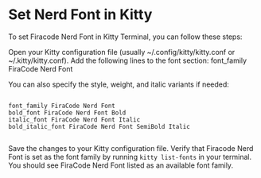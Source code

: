 # Set Nerd Font in Kitty
  To set Firacode Nerd Font in Kitty Terminal, you can follow these steps:

  Open your Kitty configuration file (usually ~/.config/kitty/kitty.conf or ~/.kitty/kitty.conf).
  Add the following lines to the font section:
  font_family FiraCode Nerd Font

  You can also specify the style, weight, and italic variants if needed:

```
```
    font_family FiraCode Nerd Font
    bold_font FiraCode Nerd Font Bold
    italic_font FiraCode Nerd Font Italic
    bold_italic_font FiraCode Nerd Font SemiBold Italic
```
```
  Save the changes to your Kitty configuration file.
  Verify that Firacode Nerd Font is set as the font family by running ```kitty list-fonts``` in your terminal. You should see FiraCode Nerd Font listed as an available font family.
